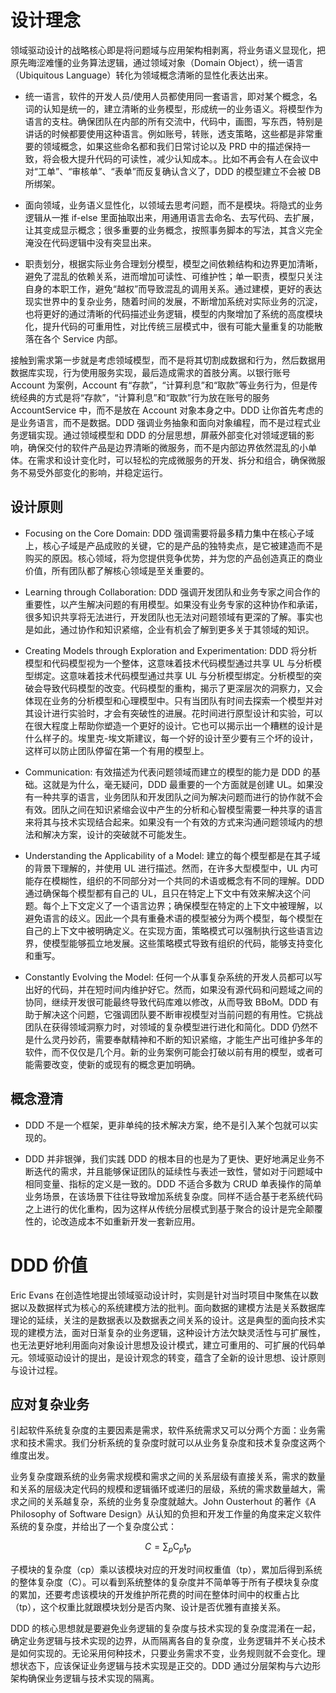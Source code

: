 # 设计理念

领域驱动设计的战略核心即是将问题域与应用架构相剥离，将业务语义显现化，把原先晦涩难懂的业务算法逻辑，通过领域对象（Domain Object），统一语言（Ubiquitous Language）转化为领域概念清晰的显性化表达出来。

- 统一语言，软件的开发人员/使用人员都使用同一套语言，即对某个概念，名词的认知是统一的，建立清晰的业务模型，形成统一的业务语义。将模型作为语言的支柱。确保团队在内部的所有交流中，代码中，画图，写东西，特别是讲话的时候都要使用这种语言。例如账号，转账，透支策略，这些都是非常重要的领域概念，如果这些命名都和我们日常讨论以及 PRD 中的描述保持一致，将会极大提升代码的可读性，减少认知成本。。比如不再会有人在会议中对“工单”、“审核单”、“表单”而反复确认含义了，DDD 的模型建立不会被 DB 所绑架。

- 面向领域，业务语义显性化，以领域去思考问题，而不是模块。将隐式的业务逻辑从一推 if-else 里面抽取出来，用通用语言去命名、去写代码、去扩展，让其变成显示概念；很多重要的业务概念，按照事务脚本的写法，其含义完全淹没在代码逻辑中没有突显出来。

- 职责划分，根据实际业务合理划分模型，模型之间依赖结构和边界更加清晰，避免了混乱的依赖关系，进而增加可读性、可维护性；单一职责，模型只关注自身的本职工作，避免“越权”而导致混乱的调用关系。通过建模，更好的表达现实世界中的复杂业务，随着时间的发展，不断增加系统对实际业务的沉淀，也将更好的通过清晰的代码描述业务逻辑，模型的内聚增加了系统的高度模块化，提升代码的可重用性，对比传统三层模式中，很有可能大量重复的功能散落在各个 Service 内部。

接触到需求第一步就是考虑领域模型，而不是将其切割成数据和行为，然后数据用数据库实现，行为使用服务实现，最后造成需求的首肢分离。以银行账号 Account 为案例，Account 有“存款”，“计算利息”和“取款”等业务行为，但是传统经典的方式是将“存款”，“计算利息”和“取款”行为放在账号的服务 AccountService 中，而不是放在 Account 对象本身之中。DDD 让你首先考虑的是业务语言，而不是数据。DDD 强调业务抽象和面向对象编程，而不是过程式业务逻辑实现。通过领域模型和 DDD 的分层思想，屏蔽外部变化对领域逻辑的影响，确保交付的软件产品是边界清晰的微服务，而不是内部边界依然混乱的小单体。在需求和设计变化时，可以轻松的完成微服务的开发、拆分和组合，确保微服务不易受外部变化的影响，并稳定运行。

## 设计原则

- Focusing on the Core Domain: DDD 强调需要将最多精力集中在核心子域上，核心子域是产品成败的关键，它的是产品的独特卖点，是它被建造而不是购买的原因。核心领域，将为您提供竞争优势，并为您的产品创造真正的商业价值，所有团队都了解核心领域是至关重要的。

- Learning through Collaboration: DDD 强调开发团队和业务专家之间合作的重要性，以产生解决问题的有用模型。如果没有业务专家的这种协作和承诺，很多知识共享将无法进行，开发团队也无法对问题领域有更深的了解。事实也是如此，通过协作和知识紧缩，企业有机会了解到更多关于其领域的知识。

- Creating Models through Exploration and Experimentation: DDD 将分析模型和代码模型视为一个整体，这意味着技术代码模型通过共享 UL 与分析模型绑定。这意味着技术代码模型通过共享 UL 与分析模型绑定。分析模型的突破会导致代码模型的改变。代码模型的重构，揭示了更深层次的洞察力，又会体现在业务的分析模型和心理模型中。只有当团队有时间去探索一个模型并对其设计进行实验时，才会有突破性的进展。花时间进行原型设计和实验，可以在很大程度上帮助你塑造一个更好的设计。它也可以揭示出一个糟糕的设计是什么样子的。埃里克-埃文斯建议，每一个好的设计至少要有三个坏的设计，这样可以防止团队停留在第一个有用的模型上。

- Communication: 有效描述为代表问题领域而建立的模型的能力是 DDD 的基础。这就是为什么，毫无疑问，DDD 最重要的一个方面就是创建 UL。如果没有一种共享的语言，业务团队和开发团队之间为解决问题而进行的协作就不会有效。团队之间在知识紧缩会议中产生的分析和心智模型需要一种共享的语言来将其与技术实现结合起来。如果没有一个有效的方式来沟通问题领域内的想法和解决方案，设计的突破就不可能发生。

- Understanding the Applicability of a Model: 建立的每个模型都是在其子域的背景下理解的，并使用 UL 进行描述。然而，在许多大型模型中，UL 内可能存在模糊性，组织的不同部分对一个共同的术语或概念有不同的理解。DDD 通过确保每个模型都有自己的 UL，且只在特定上下文中有效来解决这个问题。每个上下文定义了一个语言边界；确保模型在特定的上下文中被理解，以避免语言的歧义。因此一个具有重叠术语的模型被分为两个模型，每个模型在自己的上下文中被明确定义。在实现方面，策略模式可以强制执行这些语言边界，使模型能够孤立地发展。这些策略模式导致有组织的代码，能够支持变化和重写。

- Constantly Evolving the Model: 任何一个从事复杂系统的开发人员都可以写出好的代码，并在短时间内维护好它。然而，如果没有源代码和问题域之间的协同，继续开发很可能最终导致代码库难以修改，从而导致 BBoM。DDD 有助于解决这个问题，它强调团队要不断审视模型对当前问题的有用性。它挑战团队在获得领域洞察力时，对领域的复杂模型进行进化和简化。DDD 仍然不是什么灵丹妙药，需要奉献精神和不断的知识紧缩，才能生产出可维护多年的软件，而不仅仅是几个月。新的业务案例可能会打破以前有用的模型，或者可能需要改变，使新的或现有的概念更加明确。

## 概念澄清

- DDD 不是一个框架，更非单纯的技术解决方案，绝不是引入某个包就可以实现的。

- DDD 并非银弹，我们实践 DDD 的根本目的也是为了更快、更好地满足业务不断迭代的需求，并且能够保证团队的延续性与表述一致性，譬如对于问题域中相同变量、指标的定义是一致的。DDD 不适合多数为 CRUD 单表操作的简单业务场景，在该场景下往往导致增加系统复杂度。同样不适合基于老系统代码之上进行的优化重构，因为这样从传统分层模式到基于聚合的设计是完全颠覆性的，论改造成本不如重新开发一套新应用。

# DDD 价值

Eric Evans 在创造性地提出领域驱动设计时，实则是针对当时项目中聚焦在以数据以及数据样式为核心的系统建模方法的批判。面向数据的建模方法是关系数据库理论的延续，关注的是数据表以及数据表之间关系的设计。这是典型的面向技术实现的建模方法，面对日渐复杂的业务逻辑，这种设计方法欠缺灵活性与可扩展性，也无法更好地利用面向对象设计思想及设计模式，建立可重用的、可扩展的代码单元。领域驱动设计的提出，是设计观念的转变，蕴含了全新的设计思想、设计原则与设计过程。

## 应对复杂业务

引起软件系统复杂度的主要因素是需求，软件系统需求又可以分两个方面：业务需求和技术需求。我们分析系统的复杂度时就可以从业务复杂度和技术复杂度这两个维度出发。

业务复杂度跟系统的业务需求规模和需求之间的关系层级有直接关系，需求的数量和关系的层级决定代码的规模和逻辑循环或递归的层级，系统的需求数量越大，需求之间的关系越复杂，系统的业务复杂度就越大。John Ousterhout 的著作《A Philosophy of Software Design》从认知的负担和开发工作量的角度来定义软件系统的复杂度，并给出了一个复杂度公式：

$$
C=\sum_{p} \mathrm{C}_{p} \mathrm{t}_{p}
$$

子模块的复杂度（cp）乘以该模块对应的开发时间权重值（tp），累加后得到系统的整体复杂度（C）。可以看到系统整体的复杂度并不简单等于所有子模块复杂度的累加，还要考虑该模块的开发维护所花费的时间在整体时间中的权重占比（tp），这个权重比就跟模块划分是否内聚、设计是否优雅有直接关系。

DDD 的核心思想就是要避免业务逻辑的复杂度与技术实现的复杂度混淆在一起，确定业务逻辑与技术实现的边界，从而隔离各自的复杂度，业务逻辑并不关心技术是如何实现的。无论采用何种技术，只要业务需求不变，业务规则就不会变化。理想状态下，应该保证业务逻辑与技术实现是正交的。DDD 通过分层架构与六边形架构确保业务逻辑与技术实现的隔离。
